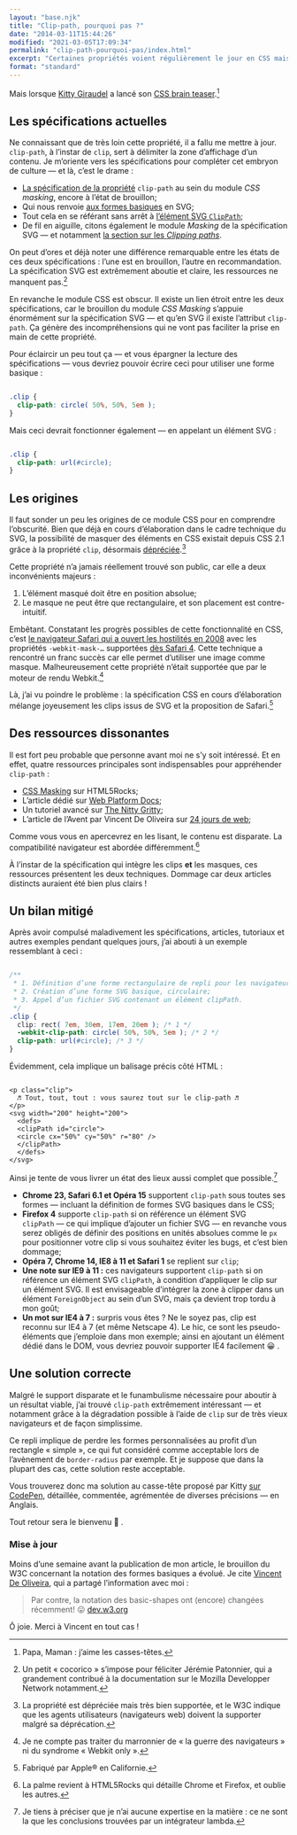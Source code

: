 ```yaml
---
layout: "base.njk"
title: "Clip-path, pourquoi pas ?"
date: "2014-03-11T15:44:26"
modified: "2021-03-05T17:09:34"
permalink: "clip-path-pourquoi-pas/index.html"
excerpt: "Certaines propriétés voient régulièrement le jour en CSS mais leur appropriation par les intégrateurs est disparate&nbsp;: tantôt gadgets, utilisées à tort et à travers à cause d’un _buzz_ impromptu — souvent mal comprises, mal utilisées, avec peu ou pas de compatibilité; tantôt effrayantes tant elles relèvent de la science-fiction, et donc rarement employées malgré un support décent et une dégradation efficiente pour les navigateurs moins performants. `clip-path` fait partie du second groupe. Jetons-y un œil. [Lire la suite de «&nbsp;Clip-path, pourquoi pas ?&nbsp;» →](https://www.ffoodd.fr/clip-path-pourquoi-pas/)"
format: "standard"
---
```

Mais lorsque [Kitty Giraudel](https://twitter.com/KittyGiraudel "Sur Twitter") a lancé son [CSS brain teaser](http://kittygiraudel.com/2014/02/19/the-magic-circle-a-css-brain-teaser/).[^1]

[^1]: Papa, Maman : j’aime les casses-têtes.



## Les spécifications actuelles

Ne connaissant que de très loin cette propriété, il a fallu me mettre à jour. `clip-path`, à l’instar de `clip`, sert à délimiter la zone d’affichage d’un contenu. Je m’oriente vers les spécifications pour compléter cet embryon de culture&nbsp;— et là, c’est le drame&nbsp;:

* [La spécification de la propriété](http://www.w3.org/TR/css-masking-1/#the-clip-path "en Anglais") `clip-path` au sein du module _CSS masking_, encore à l’état de brouillon;
* Qui nous renvoie [aux formes basiques](http://www.w3.org/TR/2013/WD-css-shapes-1-20130620/#basic-shapes-from-svg-syntax "en Anglais") en SVG;
* Tout cela en se référant sans arrêt à [l’élément SVG `ClipPath`](http://www.w3.org/TR/css-masking-1/#ClipPathElement "en Anglais");
* De fil en aiguille, citons également le module _Masking_ de la spécification SVG — et notamment [la section sur les _Clipping paths_](http://www.w3.org/TR/SVG/masking.html#ClippingPaths "en Anglais").

On peut d’ores et déjà noter une différence remarquable entre les états de ces deux spécifications&nbsp;: l’une est en brouillon, l’autre en recommandation. La spécification SVG est extrêmement aboutie et claire, les ressources ne manquent pas.[^2]

[^2]: Un petit « cocorico » s’impose pour féliciter Jérémie Patonnier, qui a grandement contribué à la documentation sur le Mozilla Developper Network notamment.



En revanche le module CSS est obscur. Il existe un lien étroit entre les deux spécifications, car le brouillon du module _CSS Masking_ s’appuie énormément sur la spécification SVG&nbsp;— et qu’en SVG il existe l’attribut `clip-path`. Ça génère des incompréhensions qui ne vont pas faciliter la prise en main de cette propriété.

Pour éclaircir un peu tout ça — et vous épargner la lecture des spécifications — vous devriez pouvoir écrire ceci pour utiliser une forme basique&nbsp;:

```css

.clip { 
  clip-path: circle( 50%, 50%, 5em );
}
```

Mais ceci devrait fonctionner également — en appelant un élément SVG&nbsp;:

```css

.clip { 
  clip-path: url(#circle);
}
```

## Les origines

Il faut sonder un peu les origines de ce module CSS pour en comprendre l’obscurité. Bien que déjà en cours d’élaboration dans le cadre technique du SVG, la possibilité de masquer des éléments en CSS existait depuis CSS 2.1 grâce à la propriété `clip`, désormais [dépréciée](http://www.w3.org/TR/css-masking-1/#clip-property "en Anglais").[^3]

[^3]: La propriété est dépréciée mais très bien supportée, et le W3C indique que les agents utilisateurs (navigateurs web) doivent la supporter malgré sa déprécation.



Cette propriété n’a jamais réellement trouvé son public, car elle a deux inconvénients majeurs&nbsp;:

1.  L’élément masqué doit être en position absolue;
2.  Le masque ne peut être que rectangulaire, et son placement est contre-intuitif.

Embêtant. Constatant les progrès possibles de cette fonctionnalité en CSS, c’est [le navigateur Safari qui a ouvert les hostilités en 2008](https://www.webkit.org/blog/181/css-masks/ "en Anglais") avec les propriétés `-webkit-mask-…` supportées [dès Safari 4](https://developer.apple.com/library/safari/documentation/AppleApplications/Reference/SafariCSSRef/Articles/StandardCSSProperties.html#//apple_ref/doc/uid/TP30001266-SW17 "en Anglais"). Cette technique a rencontré un franc succès car elle permet d’utiliser une image comme masque. Malheureusement cette propriété n’était supportée que par le moteur de rendu Webkit.[^4]

[^4]: Je ne compte pas traiter du marronnier de « la guerre des navigateurs » ni du syndrome « Webkit only ».



Là, j’ai vu poindre le problème&nbsp;: la spécification CSS en cours d’élaboration mélange joyeusement les clips issus de SVG et la proposition de Safari.[^5]

[^5]: Fabriqué par Apple® en Californie.



## Des ressources dissonantes

Il est fort peu probable que personne avant moi ne s’y soit intéressé. Et en effet, quatre ressources principales sont indispensables pour appréhender `clip-path`&nbsp;:

* [CSS Masking](http://www.html5rocks.com/en/tutorials/masking/adobe/ "en Anglais") sur HTML5Rocks;
* L’article dédié sur [Web Platform Docs](http://docs.webplatform.org/wiki/css/properties/clip-path "en Anglais");
* Un tutoriel avancé sur [The Nitty Gritty](http://thenittygritty.co/css-masking "en Anglais");
* L’article de l’Avent par Vincent De Oliveira sur [24 jours de web](http://www.24joursdeweb.fr/2013/les-masques-css/);

Comme vous vous en apercevrez en les lisant, le contenu est disparate. La compatibilité navigateur est abordée différemment.[^6]

[^6]: La palme revient à HTML5Rocks qui détaille Chrome et Firefox, et oublie les autres.



À l’instar de la spécification qui intègre les clips **et** les masques, ces ressources présentent les deux techniques. Dommage car deux articles distincts auraient été bien plus clairs !

## Un bilan mitigé

Après avoir compulsé maladivement les spécifications, articles, tutoriaux et autres exemples pendant quelques jours, j’ai abouti à un exemple ressemblant à ceci&nbsp;:

```css

/**
 * 1. Définition d’une forme rectangulaire de repli pour les navigateurs ne supportant pas clip-path;
 * 2. Création d’une forme SVG basique, circulaire;
 * 3. Appel d’un fichier SVG contenant un élément clipPath. 
 */
.clip { 
  clip: rect( 7em, 30em, 17em, 20em ); /* 1 */
  -webkit-clip-path: circle( 50%, 50%, 5em ); /* 2 */
  clip-path: url(#circle); /* 3 */
}
```

Évidemment, cela implique un balisage précis côté HTML&nbsp;:

```markup

<p class="clip">
  ♬ Tout, tout, tout : vous saurez tout sur le clip-path ♬
</p>
<svg width="200" height="200">
  <defs>
  <clipPath id="circle">
  <circle cx="50%" cy="50%" r="80" />
  </clipPath>  
  </defs>
</svg>
```

Ainsi je tente de vous livrer un état des lieux aussi complet que possible.[^9]

[^9]: Je tiens à préciser que je n’ai aucune expertise en la matière : ce ne sont la que les conclusions trouvées par un intégrateur lambda.



* **Chrome 23, Safari 6.1 et Opéra 15** supportent `clip-path` sous toutes ses formes — incluant la définition de formes SVG basiques dans le CSS;
* **Firefox 4** supporte `clip-path` si on référence un élément SVG `clipPath`&nbsp;— ce qui implique d’ajouter un fichier SVG&nbsp;— en revanche vous serez obligés de définir des positions en unités absolues comme le `px` pour positionner votre clip si vous souhaitez éviter les bugs, et c’est bien dommage;
* **Opéra 7, Chrome 14, IE8 à 11 et Safari 1** se replient sur `clip`;
* **Une note sur IE9 à 11&nbsp;:** ces navigateurs supportent `clip-path` si on référence un élément SVG `clipPath`, à condition d’appliquer le clip sur un élément SVG. Il est envisageable d’intégrer la zone à clipper dans un élément `ForeignObject` au sein d’un SVG, mais ça devient trop tordu à mon goût;
* **Un mot sur IE4 à 7&nbsp;:** surpris vous êtes ? Ne le soyez pas, clip est reconnu sur IE4 à 7 (et même Netscape 4). Le hic, ce sont les pseudo-éléments que j’emploie dans mon exemple; ainsi en ajoutant un élément dédié dans le DOM, vous devriez pouvoir supporter IE4 facilement 😀 .

## Une solution correcte

Malgré le support disparate et le funambulisme nécessaire pour aboutir à un résultat viable, j’ai trouvé `clip-path` extrêmement intéressant — et notamment grâce à la dégradation possible à l’aide de `clip` sur de très vieux navigateurs et de façon simplissime.

Ce repli implique de perdre les formes personnalisées au profit d’un rectangle «&nbsp;simple&nbsp;», ce qui fut considéré comme acceptable lors de l’avènement de `border-radius` par exemple. Et je suppose que dans la plupart des cas, cette solution reste acceptable.

Vous trouverez donc ma solution au casse-tête proposé par Kitty [sur CodePen](http://codepen.io/ffoodd/pen/Eolkb "en Anglais"), détaillée, commentée, agrémentée de diverses précisions — en Anglais.

Tout retour sera le bienvenu 🙂 .

### Mise à jour

Moins d’une semaine avant la publication de mon article, le brouillon du W3C concernant la notation des formes basiques a évolué. Je cite [Vincent De Oliveira](https://twitter.com/iamvdo), qui a partagé l’information avec moi&nbsp;:

> Par contre, la notation des basic-shapes ont (encore) changées récemment! 😛 [dev.w3.org](http://dev.w3.org/csswg/css-shapes/#basic-shape-functions "en Anglais")

Ô joie. Merci à Vincent en tout cas !